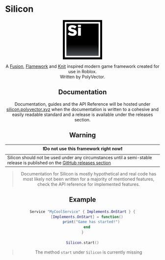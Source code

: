 # Silicon
<p align="center">
    <img align="center" src="https://raw.githubusercontent.com/PolyVectors/Silicon/main/.moonwave/static/logo.png?token=GHSAT0AAAAAACMFC74HYCRY64PMONIPWG2KZMQXA7A" width="128">
<div align="center">

A [Fusion](https://github.com/dphfox/Fusion), [Flamework](https://github.com/rbxts-flamework/core) and [Knit](https://github.com/Sleitnick/Knit) inspired modern game framework created for use in Roblox.\
Written by PolyVector.

## Documentation
Documentation, guides and the API Reference will be hosted under [silicon.polyvector.xyz](https://silicon.polyvector.xyz) when the documentation is written to a cohesive and easily readable standard and a release is available under the releases section.

## Warning
|❗Do not use this framework right now❗|
|-------------------------------------------------------------------------------------------------------------|
| Silicon should not be used under any circumstances until a semi-stable release is published on the [GitHub releases section](https://github.com/PolyVectors/Silicon) |
> Documentation for Silicon is mostly hypothetical and real code has most likely not been written for a majority of mentioned features, check the API reference for implemented features.

## Example
```lua
Service "MyCoolService" { Implements.OnStart } {
    [Implements.OnStart] = function()
        print("Game has started!")
    end
}

Silicon.start()
```
> The method `start` under `Silicon` is currently missing